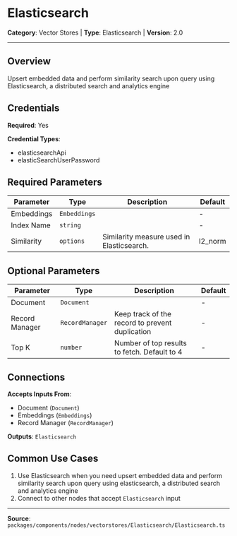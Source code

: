 # Elasticsearch

**Category**: Vector Stores | **Type**: Elasticsearch | **Version**: 2.0

---

## Overview

Upsert embedded data and perform similarity search upon query using Elasticsearch, a distributed search and analytics engine

## Credentials

**Required**: Yes

**Credential Types**:
- elasticsearchApi
- elasticSearchUserPassword

## Required Parameters

| Parameter | Type | Description | Default |
|-----------|------|-------------|---------|
| Embeddings | `Embeddings` |  | - |
| Index Name | `string` |  | - |
| Similarity | `options` | Similarity measure used in Elasticsearch. | l2_norm |

## Optional Parameters

| Parameter | Type | Description | Default |
|-----------|------|-------------|---------|
| Document | `Document` |  | - |
| Record Manager | `RecordManager` | Keep track of the record to prevent duplication | - |
| Top K | `number` | Number of top results to fetch. Default to 4 | - |

## Connections

**Accepts Inputs From**:
- Document (`Document`)
- Embeddings (`Embeddings`)
- Record Manager (`RecordManager`)

**Outputs**: `Elasticsearch`

## Common Use Cases

1. Use Elasticsearch when you need upsert embedded data and perform similarity search upon query using elasticsearch, a distributed search and analytics engine
2. Connect to other nodes that accept `Elasticsearch` input

---

**Source**: `packages/components/nodes/vectorstores/Elasticsearch/Elasticsearch.ts`